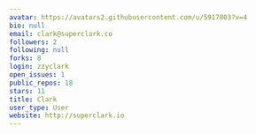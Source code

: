 ```yaml
---
avatar: https://avatars2.githubusercontent.com/u/5917803?v=4
bio: null
email: clark@superclark.co
followers: 2
following: null
forks: 8
login: zzyclark
open_issues: 1
public_repos: 18
stars: 11
title: Clark
user_type: User
website: http://superclark.io
---
```

